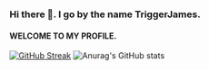 ### Hi there 👋. I go by the name TriggerJames.
#### WELCOME TO MY PROFILE.

[![GitHub Streak](https://streak-stats.demolab.com?user=TriggerJames&theme=blue-navy&card_width=466)](https://git.io/streak-stats)
![Anurag's GitHub stats](https://readme-stats-git-master-triggerjames.vercel.app/api?username=TriggerJames&show_icons=true&theme=radical)
